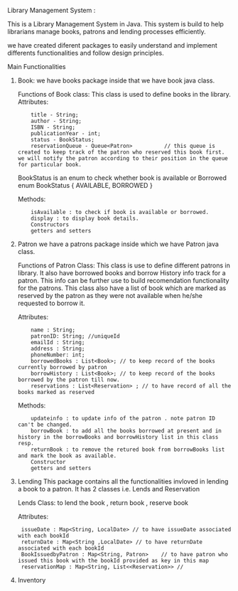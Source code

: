 Library Management System :

This is a Library Management System in Java. This system is build to help librarians manage books, patrons and lending processes efficiently.

we have created diferent packages to easily understand and implement differents functionalities and follow design principles.

Main Functionalities
1. Book:
   we have books package inside that we have book java class.

   Functions of Book class:
        This class is used to define books in the library. 
   Attributes:

           title - String;
           author - String;
           ISBN - String;
           publicationYear - int;
           status - BookStatus;               
           reservationQueue - Queue<Patron>          // this queue is created to keep track of the patron who reserved this book first. we will notify the patron according to their position in the queue for particular book.

   BookStatus is an enum to check whether book is available or Borrowed
   enum BookStatus { AVAILABLE, BORROWED }

   Methods:
   
           isAvailable : to check if book is available or borrowed.
           display : to display book details.
           Constructors
           getters and setters
   
3. Patron
   we have a patrons package inside which we have Patron java class.

   Functions of Patron Class:
   This class is use to define different patrons in library. It also have borrowed books and borrow History info track for a patron. This info can be further use to build recomendation functionality for the patrons. This class also have a list of book which are marked as reserved by the patron as they were not available when he/she requested to borrow it.

    Attributes:
   
           name : String;
           patronID: String; //uniqueId
           emailId : String;
           address : String;
           phoneNumber: int;
           borrowedBooks : List<Book>; // to keep record of the books currently borrowed by patron
           borrowHistory : List<Book>; // to keep record of the books borrowed by the patron till now.
           reservations : List<Reservation> ; // to have record of all the books marked as reserved

   Methods:
   
           updateinfo : to update info of the patron . note patron ID can't be changed.
           borrowBook : to add all the books borrowed at present and in history in the borrowBooks and borrowHistory list in this class resp.
           returnBook : to remove the retured book from borrowBooks list and mark the book as available.
           Constructor
           getters and setters

3. Lending
	This package contains all the functionalities invloved in lending a book to a patron.
	It has 2 classes i.e. Lends and Reservation

	Lends Class:
	to lend the book , return book , reserve book 
	
 	Attributes:

 		issueDate : Map<String, LocalDate> // to have issueDate associated with each bookId
		returnDate : Map<String ,LocalDate>	// to have returnDate associated with each bookId
		BookIssuedbyPatron : Map<String, Patron>	// to have patron who issued this book with the bookId provided as key in this map
		reservationMap : Map<String, List<<Reservation>> //
   
5. Inventory
